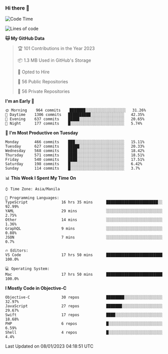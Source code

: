 ### Hi there 👋

<!--START_SECTION:waka-->
![Code Time](http://img.shields.io/badge/Code%20Time-3%2C520%20hrs%2044%20mins-blue)

![Lines of code](https://img.shields.io/badge/From%20Hello%20World%20I%27ve%20Written-2%20Million%20lines%20of%20code-blue)

**🐱 My GitHub Data** 

> 🏆 101 Contributions in the Year 2023
 > 
> 📦 1.3 MB Used in GitHub's Storage 
 > 
> 💼 Opted to Hire
 > 
> 📜 56 Public Repositories 
 > 
> 🔑 56 Private Repositories  
 > 
**I'm an Early 🐤** 

```text
🌞 Morning    964 commits    ███████░░░░░░░░░░░░░░░░░░   31.26% 
🌆 Daytime    1306 commits   ██████████░░░░░░░░░░░░░░░   42.35% 
🌃 Evening    637 commits    █████░░░░░░░░░░░░░░░░░░░░   20.65% 
🌙 Night      177 commits    █░░░░░░░░░░░░░░░░░░░░░░░░   5.74%

```
📅 **I'm Most Productive on Tuesday** 

```text
Monday       466 commits    ███░░░░░░░░░░░░░░░░░░░░░░   15.11% 
Tuesday      627 commits    █████░░░░░░░░░░░░░░░░░░░░   20.33% 
Wednesday    568 commits    ████░░░░░░░░░░░░░░░░░░░░░   18.42% 
Thursday     571 commits    ████░░░░░░░░░░░░░░░░░░░░░   18.51% 
Friday       540 commits    ████░░░░░░░░░░░░░░░░░░░░░   17.51% 
Saturday     198 commits    █░░░░░░░░░░░░░░░░░░░░░░░░   6.42% 
Sunday       114 commits    █░░░░░░░░░░░░░░░░░░░░░░░░   3.7%

```


📊 **This Week I Spent My Time On** 

```text
⌚︎ Time Zone: Asia/Manila

💬 Programming Languages: 
TypeScript               16 hrs 35 mins      ███████████████████████░░   92.99% 
YAML                     29 mins             ░░░░░░░░░░░░░░░░░░░░░░░░░   2.75% 
Other                    14 mins             ░░░░░░░░░░░░░░░░░░░░░░░░░   1.36% 
GraphQL                  9 mins              ░░░░░░░░░░░░░░░░░░░░░░░░░   0.88% 
JSON                     7 mins              ░░░░░░░░░░░░░░░░░░░░░░░░░   0.7%

🔥 Editors: 
VS Code                  17 hrs 50 mins      █████████████████████████   100.0%

💻 Operating System: 
Mac                      17 hrs 50 mins      █████████████████████████   100.0%

```

**I Mostly Code in Objective-C** 

```text
Objective-C              30 repos            ████████░░░░░░░░░░░░░░░░░   32.97% 
JavaScript               27 repos            ███████░░░░░░░░░░░░░░░░░░   29.67% 
Swift                    17 repos            ████░░░░░░░░░░░░░░░░░░░░░   18.68% 
PHP                      6 repos             █░░░░░░░░░░░░░░░░░░░░░░░░   6.59% 
Shell                    4 repos             █░░░░░░░░░░░░░░░░░░░░░░░░   4.4%

```



 Last Updated on 08/01/2023 04:18:51 UTC
<!--END_SECTION:waka-->


<!--
**rad182/rad182** is a ✨ _special_ ✨ repository because its `README.md` (this file) appears on your GitHub profile.

Here are some ideas to get you started:

- 🔭 I’m currently working on ...
- 🌱 I’m currently learning ...
- 👯 I’m looking to collaborate on ...
- 🤔 I’m looking for help with ...
- 💬 Ask me about ...
- 📫 How to reach me: ...
- 😄 Pronouns: ...
- ⚡ Fun fact: ...
-->
